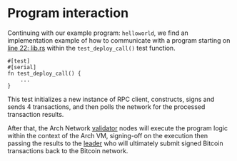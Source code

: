 # Program interaction

Continuing with our example program: `helloworld`, we find an implementation example of how to communicate with a program starting on [line 22: lib.rs] within the `test_deploy_call()` test function.

```rust,ignore
#[test]
#[serial]
fn test_deploy_call() { 
    ...
}
```

This test initializes a new instance of RPC client, constructs, signs and sends 4 transactions, and then polls the network for the processed transaction results.

After that, the Arch Network [validator] nodes will execute the program logic within the context of the Arch VM, signing-off on the execution then passing the results to the [leader] who will ultimately submit signed Bitcoin transactions back to the Bitcoin network.

[leader]: ../concepts/nodes.md
[validator]: ../concepts/nodes.md
[line 22: lib.rs]: https://github.com/Arch-Network/arch-local/blob/main/examples/helloworld/src/lib.rs#L22-L122

